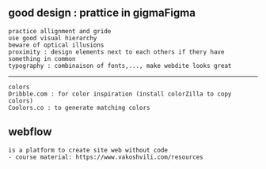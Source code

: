 ## good design : prattice in gigmaFigma
    practice allignment and gride
    use good visual hierarchy
    beware of optical illusions
    proximity : design elements next to each others if thery have something in common
    typography : combinaison of fonts,..., make webdite looks great
-----------------------------------------
    colors 
    Dribble.com : for color inspiration (install colorZilla to copy colors)
    Coolors.co : to generate matching colors 
## webflow
    is a platform to create site web without code
    - course material: https://www.vakoshvili.com/resources
